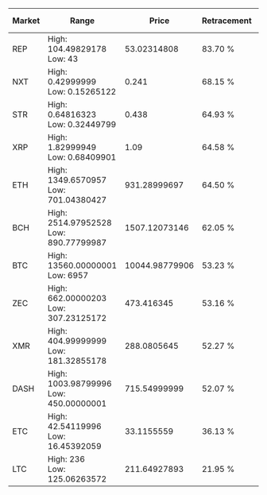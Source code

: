 | Market | Range | Price| Retracement | Doubles to 50% |
| --- | --- | --- | --- | --- |
| REP | High: 104.49829178<br />Low: 43 | 53.02314808 | 83.70 % | 1.39 |
| NXT | High: 0.42999999<br />Low: 0.15265122 | 0.241 | 68.15 % | 1.21 |
| STR | High: 0.64816323<br />Low: 0.32449799 | 0.438 | 64.93 % | 1.11 |
| XRP | High: 1.82999949<br />Low: 0.68409901 | 1.09 | 64.58 % | 1.15 |
| ETH | High: 1349.6570957<br />Low: 701.04380427 | 931.28999697 | 64.50 % | 1.10 |
| BCH | High: 2514.97952528<br />Low: 890.77799987 | 1507.12073146 | 62.05 % | 1.13 |
| BTC | High: 13560.00000001<br />Low: 6957 | 10044.98779906 | 53.23 % | 1.02 |
| ZEC | High: 662.00000203<br />Low: 307.23125172 | 473.416345 | 53.16 % | 1.02 |
| XMR | High: 404.99999999<br />Low: 181.32855178 | 288.0805645 | 52.27 % | 1.02 |
| DASH | High: 1003.98799996<br />Low: 450.00000001 | 715.54999999 | 52.07 % | 1.02 |
| ETC | High: 42.54119996<br />Low: 16.45392059 | 33.1155559 | 36.13 % | 0.00 |
| LTC | High: 236<br />Low: 125.06263572 | 211.64927893 | 21.95 % | 0.00 |
